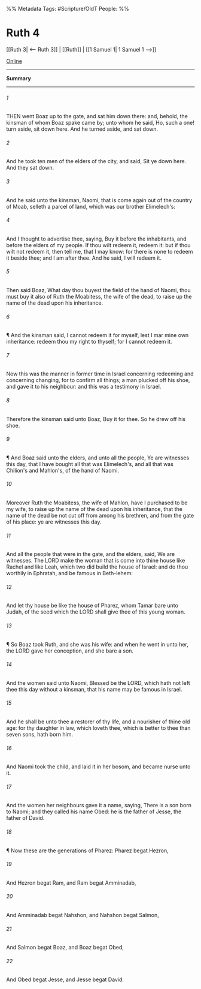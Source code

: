 

%% Metadata
Tags: #Scripture/OldT
People: 
%%
# Ruth 4
[[Ruth 3| <-- Ruth 3]] | [[Ruth]] | [[1 Samuel 1| 1 Samuel 1 -->]]

[Online](https://churchofjesuschrist.org/study/scriptures/ot/ruth/4?lang=eng)

---
__Summary__



---

###### 1
THEN went Boaz up to the gate, and sat him down there: and, behold, the kinsman of whom Boaz spake came by; unto whom he said, Ho, such a one!  turn aside, sit down here.  And he turned aside, and sat down.
###### 2
And he took ten men of the elders of the city, and said, Sit ye down here.  And they sat down.
###### 3
And he said unto the kinsman, Naomi, that is come again out of the country of Moab, selleth a parcel of land, which was our brother Elimelech's:
###### 4
And I thought to advertise thee, saying, Buy it before the inhabitants, and before the elders of my people.  If thou wilt redeem it, redeem it: but if thou wilt not redeem it, then tell me, that I may know: for there is none to redeem it beside thee; and I am after thee.  And he said, I will redeem it.
###### 5
Then said Boaz, What day thou buyest the field of the hand of Naomi, thou must buy it also of Ruth the Moabitess, the wife of the dead, to raise up the name of the dead upon his inheritance.
###### 6
¶ And the kinsman said, I cannot redeem it for myself, lest I mar mine own inheritance: redeem thou my right to thyself; for I cannot redeem it.
###### 7
Now this was the manner in former time in Israel concerning redeeming and concerning changing, for to confirm all things; a man plucked off his shoe, and gave it to his neighbour: and this was a testimony in Israel.
###### 8
Therefore the kinsman said unto Boaz, Buy it for thee.  So he drew off his shoe.
###### 9
¶ And Boaz said unto the elders, and unto all the people, Ye are witnesses this day, that I have bought all that was Elimelech's, and all that was Chilion's and Mahlon's, of the hand of Naomi.
###### 10
Moreover Ruth the Moabitess, the wife of Mahlon, have I purchased to be my wife, to raise up the name of the dead upon his inheritance, that the name of the dead be not cut off from among his brethren, and from the gate of his place: ye are witnesses this day.
###### 11
And all the people that were in the gate, and the elders, said, We are witnesses.  The LORD make the woman that is come into thine house like Rachel and like Leah, which two did build the house of Israel: and do thou worthily in Ephratah, and be famous in Beth-lehem:
###### 12
And let thy house be like the house of Pharez, whom Tamar bare unto Judah, of the seed which the LORD shall give thee of this young woman.
###### 13
¶ So Boaz took Ruth, and she was his wife: and when he went in unto her, the LORD gave her conception, and she bare a son.
###### 14
And the women said unto Naomi, Blessed be the LORD, which hath not left thee this day without a kinsman, that his name may be famous in Israel.
###### 15
And he shall be unto thee a restorer of thy life, and a nourisher of thine old age: for thy daughter in law, which loveth thee, which is better to thee than seven sons, hath born him.
###### 16
And Naomi took the child, and laid it in her bosom, and became nurse unto it.
###### 17
And the women her neighbours gave it a name, saying, There is a son born to Naomi; and they called his name Obed: he is the father of Jesse, the father of David.
###### 18
¶ Now these are the generations of Pharez: Pharez begat Hezron,
###### 19
And Hezron begat Ram, and Ram begat Amminadab,
###### 20
And Amminadab begat Nahshon, and Nahshon begat Salmon,
###### 21
And Salmon begat Boaz, and Boaz begat Obed,
###### 22
And Obed begat Jesse, and Jesse begat David.



